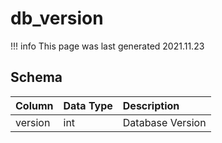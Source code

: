 # db_version

!!! info
	This page was last generated 2021.11.23

## Schema
| Column | Data Type | Description |
| :--- | :--- | :--- |
| version | int | Database Version |

